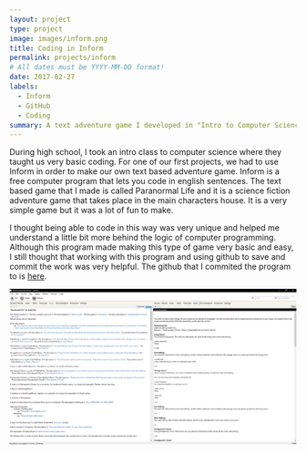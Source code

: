 ```yaml
---
layout: project
type: project
image: images/inform.png
title: Coding in Inform
permalink: projects/inform
# All dates must be YYYY-MM-DD format!
date: 2017-02-27
labels:
  - Inform
  - GitHub
  - Coding
summary: A text adventure game I developed in "Intro to Computer Science" in high school.
---
```

During high school, I took an intro class to computer science where they taught us very basic coding. For one of our first projects, we had to use Inform in order to make our own text based adventure game. Inform is a free computer program that lets you code in english sentences. The text based game that I made is called Paranormal Life and it is a science fiction adventure game that takes place in the main characters house. It is a very simple game but it was a lot of fun to make. 

I thought being able to code in this way was very unique and helped me understand a little bit more behind the logic of computer programming. Although this program made making this type of game very basic and easy, I still thought that working with this program and using github to save and commit the work was very helpful. The github that I commited the program to is [here](https://github.com/Fyrien/Paranormal-Life).

<img class="ui medium right floated rounded image" src="../images/inform.png">
